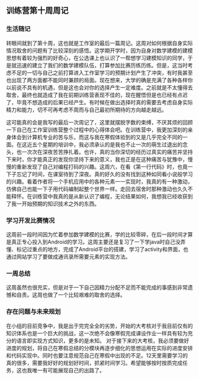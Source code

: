 ## 训练营第十周周记
### 生活随记
转眼间就到了第十周，这也就是工作室的最后一篇周记。这周对如何根据自身实际情况取舍的问题有了比较深刻的感悟。这学期开学时，因为自身对数学建模的建模思想有着较为强烈的好奇心，在公选课上也认识了一帮想学习建模知识的同学，于是就迅速的建立了我们的数学建模队伍，打算参加比赛历练历练。但是，这当时考虑不足的一切与自己之前打算进入工作室学习的预期计划产生了冲突，有时我甚至也出现了两方面都不能同时兼顾的局面。现在想来，大学的确是充满了各种各样你以前说不具有的机遇，但是这也会对你的选择产生一定难度。之前就是不太懂得去取舍，最终也就造成了我在前期训练营表现不佳的，现在醒悟但是也已经有点迟了，毕竟不想造成的后果已经产生。有时候在做出选择时真的需要去考虑自身实际精力和能力，切不可再考虑不周而与自己最初所期待的方向越走越远。


这可能真的会是我写的最后一次周记了，这里就摆脱字数的束缚，不厌其烦的回顾一下自己在工作室训练营整个过程中的心得体会吧。在训练营中，我更加深刻的亲身体会到计算机专业的苦与乐，而这与我在寒假体验到的又是几乎完全不同的一面。在这近五个星期的培训中，我必须承认的是我也不止一次的萌生过退出的念头，也一次次在深夜苦苦挣扎着。也许，真的当你深切的经历过真实的痛苦并坚持下来时，你才能真正的发现你坚持下来的意义，我也正是在这种痛苦与犹豫中，慢慢的重新发现了自己对编程打码的兴趣。这周六，在看《第一行代码》时，也竟一下子忘记了时间，在课室待到了深夜。真的好久的没有找到这种如同看小说般学习的兴趣。看着作者将一个手机应用中的各种元素一一实现时，我真的有一种激动，仿佛自己也能一下子用代码编制起整个世界一样。走回去宿舍时那种激动也久久不能释怀。在训练营中我真的是从新认识了编程，无论结果如何，我想我已经收获到了我一开始预期的知识技术之外的东西。

### 学习开发比赛情况
这周前一段时间因为忙着参加数学建模的比赛，学的比较零碎，在后一段时间才算是真正专心投入到Android的学习。这周主要还是复习了一下学java时自己没弄懂、标记过重点的地方，完成了Android平台的搭建，学习了activity和界面，也通过网站学习了要做成通讯录所需要元素的实现方法。

### 一周总结
这周虽然也很充实，但是对于一下自己因精力分配不足而不能完成的事感到非常遗憾和自责。这周也做了一个比较艰难的取舍的选择。

### 存在问题与未来规划
在小组的目前竞争中，我是出于完完全全的劣势，开始的大考核对于我目前仅有的知识体系也是一个巨大的挑战，这一次绝不会像寒假完成课设作业一样具有较为充分的语言即实现方式知识，更多的是未知。
对于接下来的大考核，我必须要做好进度的规划，将自己在寒假总结的分模块再逐步细化的思想运用在实际的进度安排和代码实现中。同时也要注意规范自己在寒假中出现的不足。12天里需要学习的真的很多，需要我好好的规划好时间，抓紧时间学习。希望能够按时按质完成任务，这也我唯一有可能展现自己的出路了。